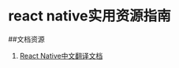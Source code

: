 # react native实用资源指南

##文档资源
1.  [React Native中文翻译文档](http://wiki.jikexueyuan.com/project/react-native/)
